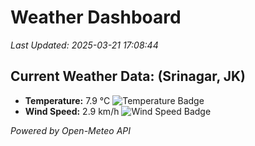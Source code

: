 
# Weather Dashboard

_Last Updated: 2025-03-21 17:08:44_

## Current Weather Data: (Srinagar, JK)
- **Temperature:** 7.9 °C ![Temperature Badge](https://img.shields.io/badge/Temperature-Low%20Temp-blue)
- **Wind Speed:** 2.9 km/h ![Wind Speed Badge](https://img.shields.io/badge/Wind%20Speed-Light%20Wind-blue)

*Powered by Open-Meteo API*
